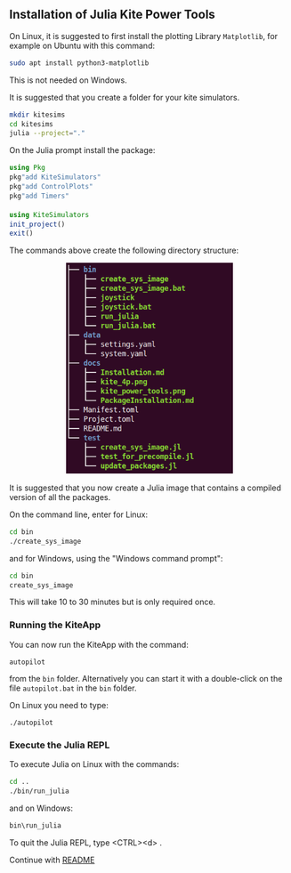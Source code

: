 ## Installation of Julia Kite Power Tools

On Linux, it is suggested to first install the plotting Library `Matplotlib`, for example on Ubuntu with this command:
```bash
sudo apt install python3-matplotlib
```
This is not needed on Windows.

It is suggested that you create a folder for your kite simulators.
```bash
mkdir kitesims
cd kitesims
julia --project="."
```
On the Julia prompt install the package:
```julia
using Pkg
pkg"add KiteSimulators"
pkg"add ControlPlots"
pkg"add Timers"

using KiteSimulators
init_project()
exit()
```
The commands above create the following directory structure:

<p align="center"><img src="dir_structure.png" width="300" /></p>

It is suggested that you now create a Julia image that contains a compiled version of all the packages.

On the command line, enter for Linux:
```bash
cd bin
./create_sys_image
```
and for Windows, using the "Windows command prompt":
```bash
cd bin
create_sys_image
```
This will take 10 to 30 minutes but is only required once.

### Running the KiteApp
You can now run the KiteApp with the command:
```
autopilot
```
from the `bin` folder. Alternatively you can start it with a double-click on the file `autopilot.bat`
in the `bin` folder.

On Linux you need to type:
```
./autopilot
```

### Execute the Julia REPL
To execute Julia on Linux with the commands:
```bash
cd ..
./bin/run_julia
```
and on Windows:
```bash
bin\run_julia
```

To quit the Julia REPL, type \<CTRL\>\<d\> .

Continue with [README](../README.md)

